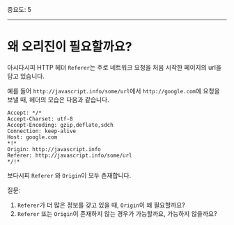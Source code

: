 중요도: 5

---

# 왜 오리진이 필요할까요?

아시다시피 HTTP 헤더 `Referer`는 주로 네트워크 요청을 처음 시작한 페이지의 url을 담고 있습니다.

예를 들어 `http://javascript.info/some/url`에서 `http://google.com`에 요청을 보낼 때, 헤더의 모습은 다음과 같습니다.

```
Accept: */*
Accept-Charset: utf-8
Accept-Encoding: gzip,deflate,sdch
Connection: keep-alive
Host: google.com
*!*
Origin: http://javascript.info
Referer: http://javascript.info/some/url
*/!*
```

보다시피 `Referer` 와 `Origin`이 모두 존재합니다.

질문:

1. `Referer`가 더 많은 정보를 갖고 있을 때, `Origin`이 왜 필요할까요?
2. `Referer` 또는 `Origin`이 존재하지 않는 경우가 가능할까요, 가능하지 않을까요?
